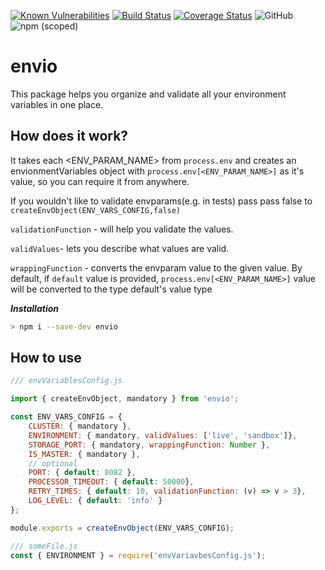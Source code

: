 [![Known Vulnerabilities](https://snyk.io/test/github/PayU/envio/badge.svg?targetFile=package.json)](https://snyk.io/test/github/PayU/envio?targetFile=package.json)
[![Build Status](https://travis-ci.com/PayU/envio.svg?branch=master)](https://travis-ci.com/PayU/envio)
[![Coverage Status](https://coveralls.io/repos/github/PayU/envio/badge.svg?branch=master)](https://coveralls.io/github/PayU/envio?branch=master)
![GitHub](https://img.shields.io/github/license/PayU/envio)
![npm (scoped)](https://img.shields.io/npm/v/@yuri.abaev/envio)
# envio
This package helps you organize and validate all your environment variables in one place.

## How does it work?
It takes each <ENV_PARAM_NAME> from `process.env` and creates an envionmentVariables object with `process.env[<ENV_PARAM_NAME>]`
as it's value, so you can require it from anywhere.

If you wouldn't like to validate envparams(e.g. in tests) pass pass false to 
```createEnvObject(ENV_VARS_CONFIG,false)```

`validationFunction` - will help you validate the values.

`validValues`- lets you describe what values are valid. 

`wrappingFunction` - converts the envparam value to the given value. By default,
if `default` value is provided, `process.env[<ENV_PARAM_NAME>]` value will be converted to the type default's value type
 
 
***Installation***
```bash
> npm i --save-dev envio
``` 
 
## How to use

```javascript
/// envVariablesConfig.js

import { createEnvObject, mandatory } from 'envio';

const ENV_VARS_CONFIG = {
    CLUSTER: { mandatory },
    ENVIRONMENT: { mandatory, validValues: ['live', 'sandbox']},
    STORAGE_PORT: { mandatory, wrappingFunction: Number },
    IS_MASTER: { mandatory },
    // optional
    PORT: { default: 8082 },
    PROCESSOR_TIMEOUT: { default: 50000},
    RETRY_TIMES: { default: 10, validationFunction: (v) => v > 3},
    LOG_LEVEL: { default: 'info' }
};

module.exports = createEnvObject(ENV_VARS_CONFIG);
```

```javascript
/// someFile.js
const { ENVIRONMENT } = require('envVariavbesConfig.js');

```

